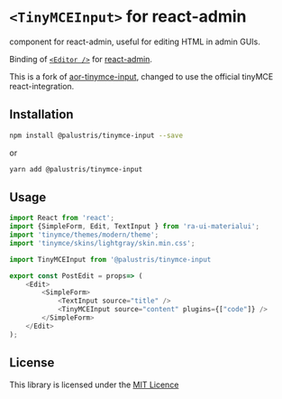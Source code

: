 # `<TinyMCEInput>` for react-admin

<TinyMCEInput> component for react-admin, useful for editing HTML in admin GUIs.

Binding of [`<Editor />`](https://github.com/tinymce/tinymce-react) for [react-admin](https://marmelab.com/react-admin/).

This is a fork of [aor-tinymce-input](https://github.com/LoicMahieu/aor-tinymce-input), changed to use the official tinyMCE react-integration.

## Installation

```sh
npm install @palustris/tinymce-input --save
```

or 

```sh
yarn add @palustris/tinymce-input
```

## Usage

```js
import React from 'react';
import {SimpleForm, Edit, TextInput } from 'ra-ui-materialui';
import 'tinymce/themes/modern/theme';
import 'tinymce/skins/lightgray/skin.min.css';

import TinyMCEInput from '@palustris/tinymce-input

export const PostEdit = props=> (
    <Edit>
        <SimpleForm>
            <TextInput source="title" />
            <TinyMCEInput source="content" plugins={["code"]} />
        </SimpleForm>
    </Edit>
);
```

## License

This library is licensed under the [MIT Licence](LICENSE)
